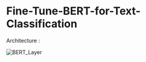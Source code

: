 # Fine-Tune-BERT-for-Text-Classification

Architecture : 

![BERT_Layer](https://github.com/jayoza198/Fine-Tune-BERT-for-Text-Classification/assets/71382456/912b9335-c1a8-43c4-97aa-c425e15cd740)
